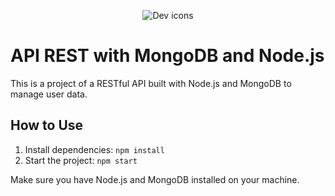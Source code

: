 <p align="center">
  <img src="https://skillicons.dev/icons?i=nodejs,express,mongo" alt="Dev icons" />
</p>

# API REST with MongoDB and Node.js

This is a project of a RESTful API built with Node.js and MongoDB to manage user data.

<!--## Features-->

<!--- User registration, update, and deletion-->
<!--- Retrieval of user information-->
<!--- Integration with MongoDB for data storage-->

## How to Use

1. Install dependencies: `npm install`
2. Start the project: `npm start`

Make sure you have Node.js and MongoDB installed on your machine.

<!--## Project Structure-->
<!--...-->
